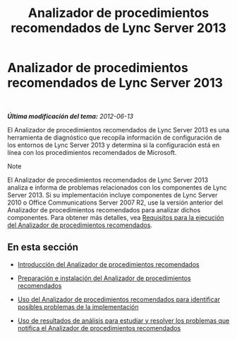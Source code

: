 ﻿---
title: Analizador de procedimientos recomendados de Lync Server 2013
TOCTitle: Analizador de procedimientos recomendados de Lync Server 2013
ms:assetid: 3124be9d-ad21-4a70-9c21-d2fc1adb3386
ms:mtpsurl: https://technet.microsoft.com/es-es/library/Gg558584(v=OCS.15)
ms:contentKeyID: 48274839
ms.date: 01/07/2017
mtps_version: v=OCS.15
ms.translationtype: HT
---

# Analizador de procedimientos recomendados de Lync Server 2013

 

_**Última modificación del tema:** 2012-06-13_

El Analizador de procedimientos recomendados de Lync Server 2013 es una herramienta de diagnóstico que recopila información de configuración de los entornos de Lync Server 2013 y determina si la configuración está en línea con los procedimientos recomendados de Microsoft.


> [!NOTE]
> El Analizador de procedimientos recomendados de Lync Server 2013 analiza e informa de problemas relacionados con los componentes de Lync Server 2013. Si su implementación incluye componentes de Lync Server 2010 o Office Communications Server 2007 R2, use la versión anterior del Analizador de procedimientos recomendados para analizar dichos componentes. Para obtener más detalles, vea <A href="lync-server-2013-requirements-for-running-best-practices-analyzer.md">Requisitos para la ejecución del Analizador de procedimientos recomendados</A>.



## En esta sección

  - [Introducción del Analizador de procedimientos recomendados](lync-server-2013-overview-of-best-practices-analyzer.md)

  - [Preparación e instalación del Analizador de procedimientos recomendados](lync-server-2013-preparing-for-and-installing-best-practices-analyzer.md)

  - [Uso del Analizador de procedimientos recomendados para identificar posibles problemas de la implementación](lync-server-2013-using-best-practices-analyzer-to-identify-potential-issues-in-your-deployment.md)

  - [Uso de resultados de análisis para estudiar y resolver los problemas que notifica el Analizador de procedimientos recomendados](lync-server-2013-using-scan-results-to-analyze-and-resolve-issues-reported-by-best-practices-analyzer.md)

